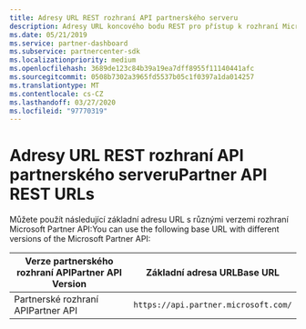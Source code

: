 ```yaml
---
title: Adresy URL REST rozhraní API partnerského serveru
description: Adresy URL koncového bodu REST pro přístup k rozhraní Microsoft Partner API.
ms.date: 05/21/2019
ms.service: partner-dashboard
ms.subservice: partnercenter-sdk
ms.localizationpriority: medium
ms.openlocfilehash: 3689de123c84b39a19ea7dff8955f11140441afc
ms.sourcegitcommit: 0508b7302a3965fd5537b05c1f0397a1da014257
ms.translationtype: MT
ms.contentlocale: cs-CZ
ms.lasthandoff: 03/27/2020
ms.locfileid: "97770319"
---
```

# <a name="partner-api-rest-urls"></a><span data-ttu-id="e758d-103">Adresy URL REST rozhraní API partnerského serveru</span><span class="sxs-lookup"><span data-stu-id="e758d-103">Partner API REST URLs</span></span>

<span data-ttu-id="e758d-104">Můžete použít následující základní adresu URL s různými verzemi rozhraní Microsoft Partner API:</span><span class="sxs-lookup"><span data-stu-id="e758d-104">You can use the following base URL with different versions of the Microsoft Partner API:</span></span>

| <span data-ttu-id="e758d-105">Verze partnerského rozhraní API</span><span class="sxs-lookup"><span data-stu-id="e758d-105">Partner API Version</span></span> | <span data-ttu-id="e758d-106">Základní adresa URL</span><span class="sxs-lookup"><span data-stu-id="e758d-106">Base URL</span></span> |
| --- | --- |
| <span data-ttu-id="e758d-107">Partnerské rozhraní API</span><span class="sxs-lookup"><span data-stu-id="e758d-107">Partner API</span></span> | `https://api.partner.microsoft.com/` |